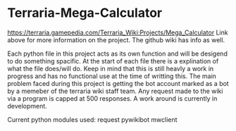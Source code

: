 # Terraria-Mega-Calculator
https://terraria.gamepedia.com/Terraria_Wiki:Projects/Mega_Calculator
Link above for more information on the project. The github wiki has info as well.

Each python file in this project acts as its own function and will be desigend to do something spacific.
At the start of each file there is a explination of what the file does/will do.
Keep in mind that this is still heavly a work in progress and has no functional use at the time of writting this. 
The main problem faced during this project is getting the bot account marked as a bot by a memeber of the terraria wiki staff team. Any request made to the wiki via a program is capped at 500 responses. A work around is currently in development.

Current python modules used:
request
pywikibot
mwclient
